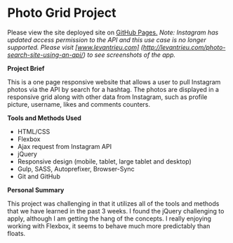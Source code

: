 # Photo Grid Project

Please view the site deployed site on [GitHub Pages.](http://levantrieu.github.io/RED-project-photogrid/)
*Note: Instagram has updated access permission to the API and this use case is no longer supported. Please visit [www.levantrieu.com] (http://levantrieu.com/photo-search-site-using-an-api/) to see screenshots of the app.*

**Project Brief**

This is a one page responsive website that allows a user to pull Instagram photos via the API by search for a hashtag. The photos are displayed in a responsive grid along with other data from Instagram, such as profile picture, username, likes and comments counters.

**Tools and Methods Used**

- HTML/CSS
- Flexbox
- Ajax request from Instagram API
- jQuery
- Responsive design (mobile, tablet, large tablet and desktop)
- Gulp, SASS, Autoprefixer, Browser-Sync
- Git and GitHub

**Personal Summary**

This project was challenging in that it utilizes all of the tools and methods that we have learned in the past 3 weeks. I found the jQuery challenging to apply, although I am getting the hang of the concepts. I really enjoying working with Flexbox, it seems to behave much more predictably than floats.
